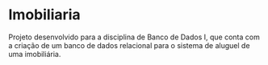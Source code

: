 # Imobiliaria
Projeto desenvolvido para a disciplina de Banco de Dados I, que conta com a criação de um banco de dados relacional para o sistema de aluguel de uma imobiliária.
